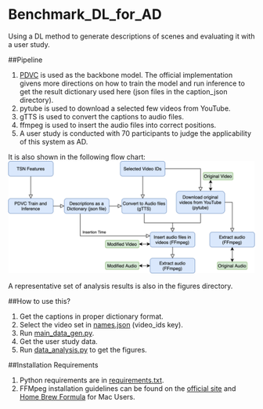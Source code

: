 # Benchmark_DL_for_AD
Using a DL method to generate descriptions of scenes and evaluating it with a user study.

##Pipeline
1. [PDVC](https://github.com/ttengwang/PDVC) is used as the backbone model. The official implementation givens more directions on how to train the model and run inference to get the result dictionary used here (json files in the caption_json directory).
2. pytube is used to download a selected few videos from YouTube.
3. gTTS is used to convert the captions to audio files.
4. ffmpeg is used to insert the audio files into correct positions.
5. A user study is conducted with 70 participants to judge the applicability of this system as AD.

It is also shown in the following flow chart:
![Method Flow Chart](./figures/methods_flow.png)

A representative set of analysis results is also in the figures directory.

##How to use this?
1. Get the captions in proper dictionary format.
2. Select the video set in [names.json](names.json) (video_ids key).
3. Run [main_data_gen.py](main_data_gen.py).
4. Get the user study data.
5. Run [data_analysis.py](data_analysis.py) to get the figures.
 
##Installation Requirements
1. Python requirements are in [requirements.txt](requirements.txt).
2. FFMpeg installation guidelines can be found on the [official site](https://www.ffmpeg.org/download.html) and [Home Brew Formula](https://formulae.brew.sh/formula/ffmpeg) for Mac Users.
